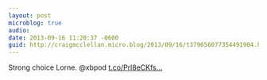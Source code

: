 ```yaml
---
layout: post
microblog: true
audio: 
date: 2013-09-16 11:20:37 -0600
guid: http://craigmcclellan.micro.blog/2013/09/16/t379656077354491904.html
---
```

Strong choice Lorne. @xbpod  [t.co/Prl8eCKfs...](http://t.co/Prl8eCKfso)
